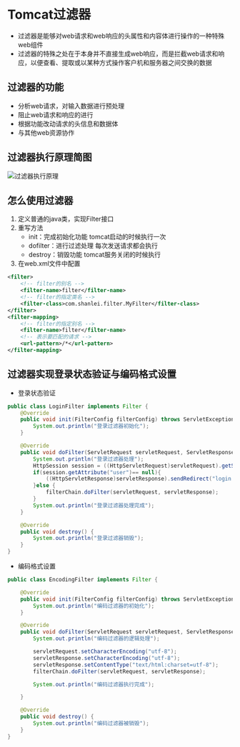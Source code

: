 # Tomcat过滤器

- 过滤器是能够对web请求和web响应的头属性和内容体进行操作的一种特殊web组件
- 过滤器的特殊之处在于本身并不直接生成web响应，而是拦截web请求和响应，以便查看、提取或以某种方式操作客户机和服务器之间交换的数据

## 过滤器的功能

- 分析web请求，对输入数据进行预处理
- 阻止web请求和响应的进行
- 根据功能改动请求的头信息和数据体
- 与其他web资源协作

## 过滤器执行原理简图

![过滤器执行原理](E:\Study\study_note\Java\Servlet\tomcat\imgs\过滤器执行原理.png)

## 怎么使用过滤器

1. 定义普通的java类，实现Filter接口
2. 重写方法
   - init：完成初始化功能        tomcat启动的时候执行一次
   - dofilter：进行过滤处理     每次发送请求都会执行
   - destroy：销毁功能          tomcat服务关闭的时候执行
3. 在web.xml文件中配置

```xml
<filter>
    <!-- filter的别名 -->
    <filter-name>filter</filter-name>
    <!-- filter的指定类名 -->
    <filter-class>com.shanlei.filter.MyFilter</filter-class>
</filter>
<filter-mapping>
    <!-- filter的指定别名 -->
    <filter-name>filter</filter-name>
    <!-- 表示要匹配的请求 -->
    <url-pattern>/*</url-pattern>
</filter-mapping>
```

## 过滤器实现登录状态验证与编码格式设置

- 登录状态验证

```java
public class LoginFilter implements Filter {
    @Override
    public void init(FilterConfig filterConfig) throws ServletException {
        System.out.println("登录过滤器初始化");
    }

    @Override
    public void doFilter(ServletRequest servletRequest, ServletResponse servletResponse, FilterChain filterChain) throws IOException, ServletException {
        System.out.println("登录过滤器处理");
        HttpSession session = ((HttpServletRequest)servletRequest).getSession();
        if(session.getAttribute("user")== null){
            ((HttpServletResponse)servletResponse).sendRedirect("login.jsp");
        }else {
            filterChain.doFilter(servletRequest, servletResponse);
        }
        System.out.println("登录过滤器处理完成");
    }

    @Override
    public void destroy() {
        System.out.println("登录过滤器销毁");
    }
}
```

- 编码格式设置

```java
public class EncodingFilter implements Filter {

    @Override
    public void init(FilterConfig filterConfig) throws ServletException {
        System.out.println("编码过滤器的初始化");
    }

    @Override
    public void doFilter(ServletRequest servletRequest, ServletResponse servletResponse, FilterChain filterChain) throws IOException, ServletException {
        System.out.println("编码过滤器的逻辑处理");

        servletRequest.setCharacterEncoding("utf-8");
        servletResponse.setCharacterEncoding("utf-8");
        servletResponse.setContentType("text/html:charset=utf-8");
        filterChain.doFilter(servletRequest, servletResponse);

        System.out.println("编码过滤器执行完成");

    }

    @Override
    public void destroy() {
        System.out.println("编码过滤器被销毁");
    }
}
```

